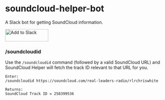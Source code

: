 # soundcloud-helper-bot
A Slack bot for getting SoundCloud information.

<a href="https://slack.com/oauth/authorize?scope=commands&client_id=29366941763.35077834212"><img alt="Add to Slack" height="40" width="139" src="https://platform.slack-edge.com/img/add_to_slack.png" srcset="https://platform.slack-edge.com/img/add_to_slack.png 1x, https://platform.slack-edge.com/img/add_to_slack@2x.png 2x" /></a>

### /soundcloudid
Use the `/soundcloudid` command (followed by a valid SoundCloud URL) and SoundCloud Helper will fetch the track ID relevant to that URL for you.

```
Enter:
/soundcloudid https://soundcloud.com/real-leaders-radio/rlrchriswhite

Returns:
SoundCloud Track ID = 258399536
```

